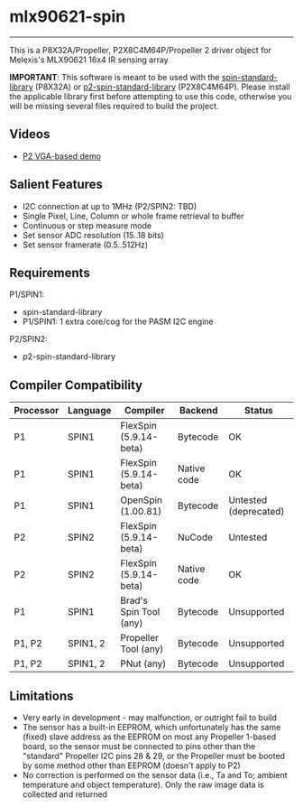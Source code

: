 # mlx90621-spin
---------------

This is a P8X32A/Propeller, P2X8C4M64P/Propeller 2 driver object for Melexis's MLX90621 16x4 IR sensing array

**IMPORTANT**: This software is meant to be used with the [spin-standard-library](https://github.com/avsa242/spin-standard-library) (P8X32A) or [p2-spin-standard-library](https://github.com/avsa242/p2-spin-standard-library) (P2X8C4M64P). Please install the applicable library first before attempting to use this code, otherwise you will be missing several files required to build the project.

## Videos

* [P2 VGA-based demo](https://youtu.be/9pcsTAazFpA)

## Salient Features

* I2C connection at up to 1MHz (P2/SPIN2: TBD)
* Single Pixel, Line, Column or whole frame retrieval to buffer
* Continuous or step measure mode
* Set sensor ADC resolution (15..18 bits)
* Set sensor framerate (0.5..512Hz)

## Requirements

P1/SPIN1:
* spin-standard-library
* P1/SPIN1: 1 extra core/cog for the PASM I2C engine

P2/SPIN2:
* p2-spin-standard-library

## Compiler Compatibility

| Processor | Language | Compiler               | Backend     | Status                |
|-----------|----------|------------------------|-------------|-----------------------|
| P1        | SPIN1    | FlexSpin (5.9.14-beta) | Bytecode    | OK                    |
| P1        | SPIN1    | FlexSpin (5.9.14-beta) | Native code | OK                    |
| P1        | SPIN1    | OpenSpin (1.00.81)     | Bytecode    | Untested (deprecated) |
| P2        | SPIN2    | FlexSpin (5.9.14-beta) | NuCode      | Untested              |
| P2        | SPIN2    | FlexSpin (5.9.14-beta) | Native code | OK                    |
| P1        | SPIN1    | Brad's Spin Tool (any) | Bytecode    | Unsupported           |
| P1, P2    | SPIN1, 2 | Propeller Tool (any)   | Bytecode    | Unsupported           |
| P1, P2    | SPIN1, 2 | PNut (any)             | Bytecode    | Unsupported           |

## Limitations

* Very early in development - may malfunction, or outright fail to build
* The sensor has a built-in EEPROM, which unfortunately has the same (fixed) slave address as the EEPROM on most any Propeller 1-based board, so the sensor must be connected to pins other than the "standard" Propeller I2C pins 28 & 29, or the Propeller must be booted by some method other than EEPROM (doesn't apply to P2)
* No correction is performed on the sensor data (i.e., Ta and To; ambient temperature and object temperature). Only the raw image data is collected and returned

